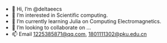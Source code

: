 - 👋 Hi, I’m @deltaeecs
- 👀 I’m interested in Scientific computing.
- 🌱 I’m currently learning Julia on Computing Electromagnetics.
- 💞️ I’m looking to collaborate on ...
- 📫 Email 1225385871@qq.com, 1801111302@pku.edu.cn
